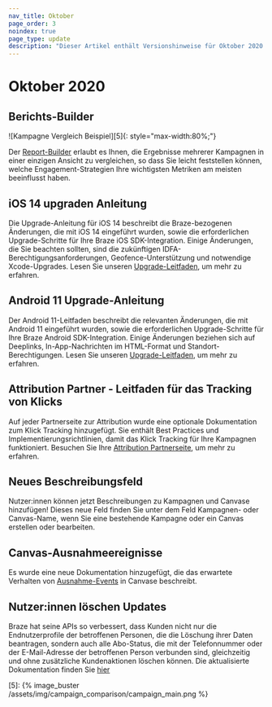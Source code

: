 ```yaml
---
nav_title: Oktober
page_order: 3
noindex: true
page_type: update
description: "Dieser Artikel enthält Versionshinweise für Oktober 2020."
---
```


# Oktober 2020

## Berichts-Builder

![Kampagne Vergleich Beispiel][5]{: style="max-width:80%;"}

Der [Report-Builder]({{site.baseurl}}/report_builder) erlaubt es Ihnen, die Ergebnisse mehrerer Kampagnen in einer einzigen Ansicht zu vergleichen, so dass Sie leicht feststellen können, welche Engagement-Strategien Ihre wichtigsten Metriken am meisten beeinflusst haben.

## iOS 14 upgraden Anleitung

Die Upgrade-Anleitung für iOS 14 beschreibt die Braze-bezogenen Änderungen, die mit iOS 14 eingeführt wurden, sowie die erforderlichen Upgrade-Schritte für Ihre Braze iOS SDK-Integration. Einige Änderungen, die Sie beachten sollten, sind die zukünftigen IDFA-Berechtigungsanforderungen, Geofence-Unterstützung und notwendige Xcode-Upgrades. Lesen Sie unseren [Upgrade-Leitfaden]({{site.baseurl}}/developer_guide/platforms/legacy_sdks/ios/initial_sdk_setup/overview/), um mehr zu erfahren. 

## Android 11 Upgrade-Anleitung

Der Android 11-Leitfaden beschreibt die relevanten Änderungen, die mit Android 11 eingeführt wurden, sowie die erforderlichen Upgrade-Schritte für Ihre Braze Android SDK-Integration. Einige Änderungen beziehen sich auf Deeplinks, In-App-Nachrichten im HTML-Format und Standort-Berechtigungen. Lesen Sie unseren [Upgrade-Leitfaden]({{site.baseurl}}/developer_guide/platform_integration_guides/android/android_11/), um mehr zu erfahren.

## Attribution Partner - Leitfaden für das Tracking von Klicks

Auf jeder Partnerseite zur Attribution wurde eine optionale Dokumentation zum Klick Tracking hinzugefügt. Sie enthält Best Practices und Implementierungsrichtlinien, damit das Klick Tracking für Ihre Kampagnen funktioniert. Besuchen Sie Ihre [Attribution Partnerseite]({{site.baseurl}}/partners/advertising_technologies/attribution/), um mehr zu erfahren. 

## Neues Beschreibungsfeld

Nutzer:innen können jetzt Beschreibungen zu Kampagnen und Canvase hinzufügen! Dieses neue Feld finden Sie unter dem Feld Kampagnen- oder Canvas-Name, wenn Sie eine bestehende Kampagne oder ein Canvas erstellen oder bearbeiten. 

## Canvas-Ausnahmeereignisse

Es wurde eine neue Dokumentation hinzugefügt, die das erwartete Verhalten von [Ausnahme-Events]({{site.baseurl}}/user_guide/engagement_tools/canvas/create_a_canvas/exit_criteria/#exception-events) in Canvase beschreibt. 

## Nutzer:innen löschen Updates

Braze hat seine APIs so verbessert, dass Kunden nicht nur die Endnutzerprofile der betroffenen Personen, die die Löschung ihrer Daten beantragen, sondern auch alle Abo-Status, die mit der Telefonnummer oder der E-Mail-Adresse der betroffenen Person verbunden sind, gleichzeitig und ohne zusätzliche Kundenaktionen löschen können. Die aktualisierte Dokumentation finden Sie [hier]({{site.baseurl}}/help/dp-technical-assistance/#braze-recommendation-2)

[5]: {% image_buster /assets/img/campaign_comparison/campaign_main.png %} 